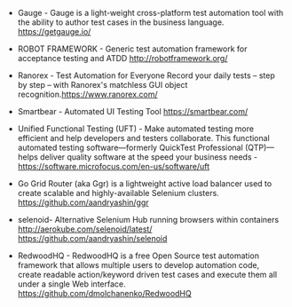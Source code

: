 * Gauge - Gauge is a light-weight cross-platform test automation tool with the ability to author test cases in the business language. https://getgauge.io/

* ROBOT FRAMEWORK - Generic test automation framework for acceptance testing and ATDD http://robotframework.org/

* Ranorex - Test Automation for Everyone Record your daily tests – step by step – with Ranorex's matchless GUI object recognition.https://www.ranorex.com/

* Smartbear - Automated UI Testing Tool https://smartbear.com/

* Unified Functional Testing (UFT) - Make automated testing more efficient and help developers and testers collaborate. This functional automated testing software—formerly QuickTest Professional (QTP)—helps deliver quality software at the speed your business needs - https://software.microfocus.com/en-us/software/uft

* Go Grid Router (aka Ggr) is a lightweight active load balancer used to create scalable and highly-available Selenium clusters. https://github.com/aandryashin/ggr

* selenoid- Alternative Selenium Hub running browsers within containers http://aerokube.com/selenoid/latest/   https://github.com/aandryashin/selenoid

* RedwoodHQ - RedwoodHQ is a free Open Source test automation framework that allows multiple users to develop automation code, create readable action/keyword driven test cases and execute them all under a single Web interface. https://github.com/dmolchanenko/RedwoodHQ
